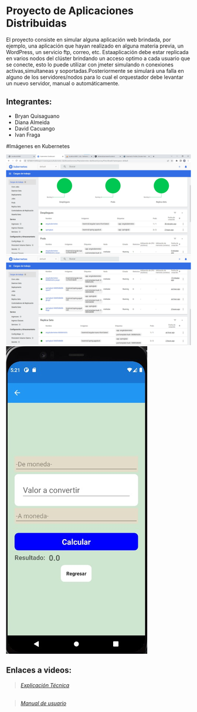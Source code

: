 # Proyecto de Aplicaciones Distribuidas

El proyecto consiste en simular alguna aplicación web brindada, por ejemplo, una aplicación que hayan realizado en alguna materia previa, un WordPress, un servicio ftp, correo, etc. Estaaplicación debe estar replicada en varios nodos del clúster brindando un acceso optimo a cada usuario que se conecte, esto lo puede utilizar con jmeter simulando n conexiones activas,simultaneas y soportadas.Posteriormente se simulará una falla en alguno de los servidores/nodos para lo cual el orquestador
debe levantar un nuevo servidor, manual o automáticamente.

## Integrantes:
- Bryan Quisaguano
- Diana Almeida
- David Cacuango
- Ivan Fraga

#Imágenes en Kubernetes

<img src="https://github.com/AlmDiana/ProyectoAppsDistribuidas/blob/master/img/dash.jpg" alt="img1"/>

<img src="https://github.com/AlmDiana/ProyectoAppsDistribuidas/blob/master/img/board.jpg" alt="img2"/>

<img src="https://github.com/BryanArmando/ConvertidorDivisa/blob/master/Images/img2.jpg" alt="img2"/>

## Enlaces a videos:
> ######  [Explicación Técnica](https://youtu.be/T1SgVZopxSE)

> ######  [Manual de usuario](https://youtu.be/MsEs8JwysdI)
